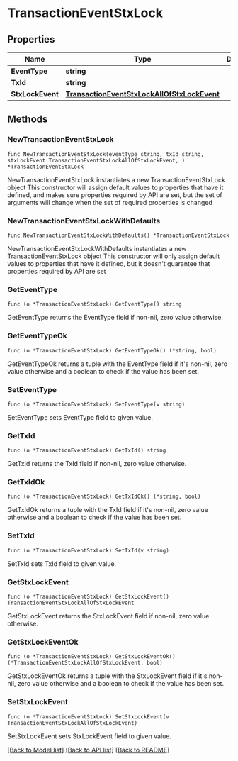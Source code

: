 # TransactionEventStxLock

## Properties

Name | Type | Description | Notes
------------ | ------------- | ------------- | -------------
**EventType** | **string** |  | 
**TxId** | **string** |  | 
**StxLockEvent** | [**TransactionEventStxLockAllOfStxLockEvent**](TransactionEventStxLockAllOfStxLockEvent.md) |  | 

## Methods

### NewTransactionEventStxLock

`func NewTransactionEventStxLock(eventType string, txId string, stxLockEvent TransactionEventStxLockAllOfStxLockEvent, ) *TransactionEventStxLock`

NewTransactionEventStxLock instantiates a new TransactionEventStxLock object
This constructor will assign default values to properties that have it defined,
and makes sure properties required by API are set, but the set of arguments
will change when the set of required properties is changed

### NewTransactionEventStxLockWithDefaults

`func NewTransactionEventStxLockWithDefaults() *TransactionEventStxLock`

NewTransactionEventStxLockWithDefaults instantiates a new TransactionEventStxLock object
This constructor will only assign default values to properties that have it defined,
but it doesn't guarantee that properties required by API are set

### GetEventType

`func (o *TransactionEventStxLock) GetEventType() string`

GetEventType returns the EventType field if non-nil, zero value otherwise.

### GetEventTypeOk

`func (o *TransactionEventStxLock) GetEventTypeOk() (*string, bool)`

GetEventTypeOk returns a tuple with the EventType field if it's non-nil, zero value otherwise
and a boolean to check if the value has been set.

### SetEventType

`func (o *TransactionEventStxLock) SetEventType(v string)`

SetEventType sets EventType field to given value.


### GetTxId

`func (o *TransactionEventStxLock) GetTxId() string`

GetTxId returns the TxId field if non-nil, zero value otherwise.

### GetTxIdOk

`func (o *TransactionEventStxLock) GetTxIdOk() (*string, bool)`

GetTxIdOk returns a tuple with the TxId field if it's non-nil, zero value otherwise
and a boolean to check if the value has been set.

### SetTxId

`func (o *TransactionEventStxLock) SetTxId(v string)`

SetTxId sets TxId field to given value.


### GetStxLockEvent

`func (o *TransactionEventStxLock) GetStxLockEvent() TransactionEventStxLockAllOfStxLockEvent`

GetStxLockEvent returns the StxLockEvent field if non-nil, zero value otherwise.

### GetStxLockEventOk

`func (o *TransactionEventStxLock) GetStxLockEventOk() (*TransactionEventStxLockAllOfStxLockEvent, bool)`

GetStxLockEventOk returns a tuple with the StxLockEvent field if it's non-nil, zero value otherwise
and a boolean to check if the value has been set.

### SetStxLockEvent

`func (o *TransactionEventStxLock) SetStxLockEvent(v TransactionEventStxLockAllOfStxLockEvent)`

SetStxLockEvent sets StxLockEvent field to given value.



[[Back to Model list]](../README.md#documentation-for-models) [[Back to API list]](../README.md#documentation-for-api-endpoints) [[Back to README]](../README.md)


